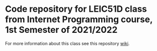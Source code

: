 # Code repository for LEIC51D class from Internet Programming course, 1st Semester of 2021/2022

For more information about this class see this repository [wiki](../../wiki).